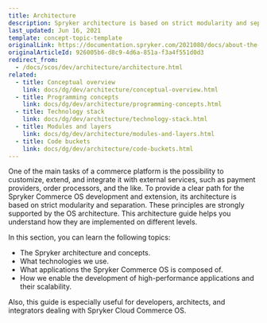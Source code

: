 ```yaml
---
title: Architecture
description: Spryker architecture is based on strict modularity and separation.
last_updated: Jun 16, 2021
template: concept-topic-template
originalLink: https://documentation.spryker.com/2021080/docs/about-the-architecture-guide
originalArticleId: 926005b6-d8c9-4d6a-851a-f3a4f551d0d3
redirect_from:
  - /docs/scos/dev/architecture/architecture.html
related:
  - title: Conceptual overview
    link: docs/dg/dev/architecture/conceptual-overview.html
  - title: Programming concepts
    link: docs/dg/dev/architecture/programming-concepts.html
  - title: Technology stack
    link: docs/dg/dev/architecture/technology-stack.html
  - title: Modules and layers
    link: docs/dg/dev/architecture/modules-and-layers.html
  - title: Code buckets
    link: docs/dg/dev/architecture/code-buckets.html
---
```


One of the main tasks of a commerce platform is the possibility to customize, extend, and integrate it with external services, such as payment providers, order processors, and the like. To provide a clear path for the Spryker Commerce OS development and extension, its architecture is based on strict modularity and separation. These principles are strongly supported by the OS architecture. This architecture guide helps you understand how they are implemented on different levels.

In this section, you can learn the following topics:

* The Spryker architecture and concepts.
* What technologies we use.
* What applications the Spryker Commerce OS is composed of.
* How we enable the development of high-performance applications and their scalability.

Also, this guide is especially useful for developers, architects, and integrators dealing with Spryker Cloud Commerce OS.
